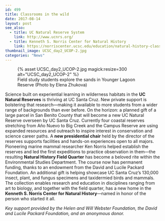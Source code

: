```yaml
---
id: 499
title: Classrooms in the wild
date: 2017-08-14
layout: post
see_also:
  - title: UC Natural Reserve System
    link: http://www.ucnrs.org/
  - title: Kenneth S. Norris Center for Natural History
    link: https://norriscenter.ucsc.edu/education/natural-history-classes/nhfq/
thumbnail_image: UCSC_day2_UCOP-2.jpg
categories: "News"
---
```

<figure class="inline-image right">
{% asset UCSC_day2_UCOP-2.jpg magick:resize=300 alt="UCSC_day2_UCOP-2" %}<figcaption>Field study students explore the sands in Younger Lagoon Reserve (Photo by Elena Zhukova)</figcaption></figure>

Science built on experiential learning in wilderness habitats in the **UC Natural Reserves** is thriving at UC Santa Cruz. New private support is bolstering that research—making it available to more students from a wider range of backgrounds than ever before. On the horizon: a planned gift of a large parcel in San Benito County that will become a new UC Natural Reserve overseen by UC Santa Cruz. Currently four coastal reserves stretching from Año Nuevo to Big Creek and the Campus Reserve are using expanded resources and outreach to inspire interest in conservation and science career paths. A **new presidential chair** held by the director of the reserves supports facilities and hands-on experiences open to all majors. Pioneering marine mammal researcher Ken Norris helped establish the reserves and led the first expeditions to practice observation in them—the resulting **Natural History Field Quarter** has become a beloved rite within the Environmental Studies Department. The course now has permanent funding, thanks to an endowment from the David and Lucile Packard Foundation. An additional gift is helping showcase UC Santa Cruz’s 130,000 insect, plant, and fungus specimens and taxidermied birds and mammals. The collection enables research and education in disciplines ranging from art to biology, and together with the field quarter, has a new home in the **Kenneth S. Norris Center for Natural History**—named in honor of the person who started it all.

_Key support provided by the Helen and Will Webster Foundation, the David and Lucile Packard Foundation, and an anonymous donor._
